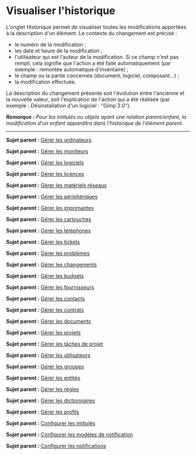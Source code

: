 Visualiser l'historique
=======================

L'onglet Historique permet de visualiser toutes les modifications apportées à la description d'un élément. Le contexte du changement est précisé :

- le numéro de la modification ;
- les date et heure de la modification ;
- l'utilisateur qui est l'auteur de la modification. Si ce champ n'est pas rempli, cela signifie que l'action a été faite automatiquement (par exemple : remontée automatique d'inventaire) ;
- le champ ou la partie concernée (document, logiciel, composant...) ;
- la modification effectuée.

La description du changement présente soit l'évolution entre l'ancienne et la nouvelle valeur, soit l'explication de l'action qui a été réalisée (par exemple : Désinstallation d'un logiciel : "Gimp 2.0").

***Remarque :** Pour les intitulés ou objets ayant une relation parent/enfant, la modification d'un enfant apparaîtra dans l'historique de l'élément parent.*

-------
**Sujet parent :** [Gérer les ordinateurs](03_Module_Parc/02_Ordinateurs/01_Gérer_les_ordinateurs.md "Les ordinateurs se gèrent depuis le menu Parc > Ordinateurs")

**Sujet parent :** [Gérer les moniteurs](03_Module_Parc/03_Moniteurs.md "Les moniteurs se gèrent depuis le menu Parc > Moniteurs")

**Sujet parent :** [Gérer les logiciels](03_Module_Parc/04_Logiciels/01_Logiciels.md "Les logiciels se gèrent depuis le menu Parc > Logiciel")

**Sujet parent :** [Gérer les licences](03_Module_Parc/04_Logiciels/02_Onglet_Licences.md "Les logiciels se gèrent depuis le menu Parc > Logiciel")

**Sujet parent :** [Gérer les matériels réseaux](03_Module_Parc/05_Matériels_réseaux.md "Les matériels réseaux se gèrent depuis le menu Parc > Réseaux")

**Sujet parent :** [Gérer les périphériques](03_Module_Parc/06_Périphériques.md "Les périphériques se gèrent depuis le menu Parc > Périphériques")

**Sujet parent :** [Gérer les imprimantes](03_Module_Parc/07_Imprimantes.md "Les imprimantes se gèrent depuis le menu Parc > Imprimantes")

**Sujet parent :** [Gérer les cartouches](03_Module_Parc/08_Cartouches.md "Les cartouches dans GLPI, caractéristiques et utilisation")

**Sujet parent :** [Gérer les téléphones](03_Module_Parc/10_Téléphones "Les téléphones se gèrent depuis le menu Parc > Téléphones ;")

**Sujet parent :** [Gérer les tickets](04_Module_Assistance/06_Tickets/03_Gérer_les_tickets.md "Les tickets dans GLPI, caractéristiques et utilisation")

**Sujet parent :** [Gérer les problèmes](04_Module_Assistance/08_Problèmes.md "Les problèmes dans GLPI, caractéristiques et utilisation")

**Sujet parent :** [Gérer les changements](04_Module_Assistance/09_Changements.md "Les changements dans GLPI, caractéristiques et utilisation")

**Sujet parent :** [Gérer les budgets](05_Module_Gestion/02_Budgets.md "Les budgets sont gérés depuis le menu Gestion > Budgets")

**Sujet parent :** [Gérer les fournisseurs](05_Module_Gestion/03_Fournisseurs.md "Les fournisseurs sont gérés depuis le menu Gestion > Fournisseurs")

**Sujet parent :** [Gérer les contacts](05_Module_Gestion/04_Contacts.md "Les contacts sont gérés depuis le menu Gestion > Contacts")

**Sujet parent :** [Gérer les contrats](05_Module_Gestion/05_Contrats.md "Les contrats sont gérés depuis le menu Gestion > Contrats")

**Sujet parent :** [Gérer les documents](05_Module_Gestion/06_Documents.md "Les documents sont gérés depuis le menu Gestion > Documents")

**Sujet parent :** [Gérer les projets](06_Module_Outils/02_Projets/01_Projets.md "Les projets se gèrent depuis le menu Outils > Projets")

**Sujet parent :** [Gérer les tâches de projet](06_Module_Outils/02_Projets/02_Onglet_Tâches_de_projet.md "Les tâches de projet se gèrent depuis le menu Outils > Projets onglet Tâches de projet")

**Sujet parent :** [Gérer les utilisateurs](07_Module_Administration/02_Utilisateurs/01_Utilisateurs.md "Les utilisateurs se gèrent depuis le menu Administration > Utilisateurs")

**Sujet parent :** [Gérer les groupes](07_Module_Administration/03_Groupes.md "Les groupes se gèrent depuis le menu Administration > Groupes")

**Sujet parent :** [Gérer les entités](07_Module_Administration/04_Entités.md "Les entités se gèrent depuis le menu Administration > Entités")

**Sujet parent :** [Gérer les règles](07_Module_Administration/05_Règles/01_Gérer_les_règles.md "Les règles se gèrent depuis le menu Administration > Règles")

**Sujet parent :** [Gérer les dictionnaires](07_Module_Administration/06_Dictionnaires.md "Les dictionnaires se gèrent depuis le menu Administration > Dictionnaires")

**Sujet parent :** [Gérer les profils](07_Module_Administration/07_Profils/01_Profils.md "Les profils se gèrent depuis le menu Administration > Profils")

**Sujet parent :** [Configurer les intitulés](08_Module_Configuration/02_Intitulés/01_Intitulés.md "Les intitulés se configurent depuis le menu Configuration > Intitulés")

**Sujet parent :** [Configurer les modèles de notification](08_Module_Configuration/04_Notifications/03_Modèles_de_notifications.md "Les modèles de notification se configurent depuis le menu Configuration > Notification > Modèles de notification")

**Sujet parent :** [Configurer les notifications](08_Module_Configuration/04_Notifications/04_Notifications.md "Les notifications se configurent depuis le menu Configuration > Notification > Notification")
